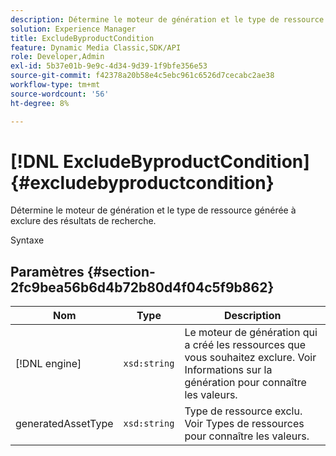 ```yaml
---
description: Détermine le moteur de génération et le type de ressource générée à exclure des résultats de recherche.
solution: Experience Manager
title: ExcludeByproductCondition
feature: Dynamic Media Classic,SDK/API
role: Developer,Admin
exl-id: 5b37e01b-9e9c-4d34-9d39-1f9bfe356e53
source-git-commit: f42378a20b58e4c5ebc961c6526d7cecabc2ae38
workflow-type: tm+mt
source-wordcount: '56'
ht-degree: 8%

---
```


# [!DNL ExcludeByproductCondition]{#excludebyproductcondition}

Détermine le moteur de génération et le type de ressource générée à exclure des résultats de recherche.

Syntaxe

## Paramètres {#section-2fc9bea56b6d4b72b80d4f04c5f9b862}

| Nom | Type | Description |
|---|---|---|
| [!DNL engine] | `xsd:string` | Le moteur de génération qui a créé les ressources que vous souhaitez exclure. Voir Informations sur la génération pour connaître les valeurs. |
| generatedAssetType | `xsd:string` | Type de ressource exclu. Voir Types de ressources pour connaître les valeurs. |
